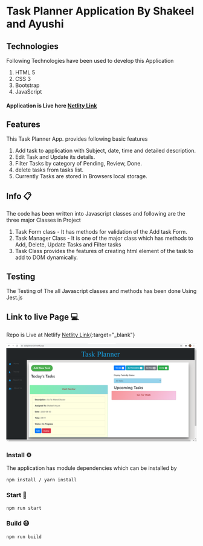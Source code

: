 # Task Planner Application By Shakeel and Ayushi

## Technologies

Following Technologies have been used to develop this Application

1. HTML 5
2. CSS 3
3. Bootstrap
4. JavaScript

#### Application is Live here [Netlity Link](https://taskplanner229.netlify.app/)

## Features

This Task Planner App. provides following basic features

1. Add task to application with Subject, date, time and detailed description.
2. Edit Task and Update its details.
3. Filter Tasks by category of Pending, Review, Done.
4. delete tasks from tasks list.
5. Currently Tasks are stored in Browsers local storage.

## Info :clipboard:

The code has been written into Javascript classes and following are the three major Classes in Project

1.  Task Form class - It has methods for validation of the Add task Form.
2.  Task Manager Class - It is one of the major class which has methods to Add, Delete, Update Tasks and Filter tasks
3.  Task Class provides the features of creating html element of the task to add to DOM dynamically.

## Testing

The Testing of The all Javascript classes and methods has been done Using Jest.js

## Link to live Page :computer:

Repo is Live at Netlify [Netlity Link](https://javascript-calculator-shakeel.netlify.app/){:target="\_blank"}

![Demo UI Page!](/demo.png "Landing Page")

### Install ⚙️

The application has module dependencies which can be installed by

```
npm install / yarn install
```

### Start 🏃

```
npm run start
```

### Build 😷

```
npm run build
```

